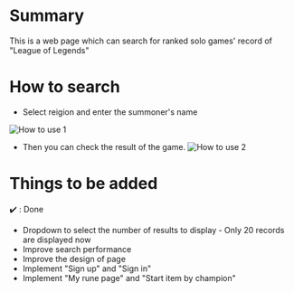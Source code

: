 # Summary
This is a web page which can search for ranked solo games' record of "League of Legends"  

# How to search
* Select reigion and enter the summoner's name

![How to use 1](https://user-images.githubusercontent.com/46547029/174830827-1d262f71-4d2d-4c57-8cce-8e8087b0d871.PNG)

* Then you can check the result of the game.
![How to use 2](https://user-images.githubusercontent.com/46547029/174833751-ff5e4291-a048-4c16-bb00-edc546590d5e.PNG)

# Things to be added 
:heavy_check_mark: : Done

* Dropdown to select the number of results to display - Only 20 records are displayed now 
* Improve search performance 
* Improve the design of page 
* Implement "Sign up" and "Sign in" 
* Implement "My rune page" and "Start item by champion" 
